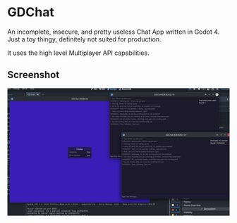 # GDChat
An incomplete, insecure, and pretty useless Chat App written in Godot 4.
Just a toy thingy, definitely not suited for production.

It uses the high level Multiplayer API capabilities.

## Screenshot

![GDChat Screenshot](screenshot.png)
